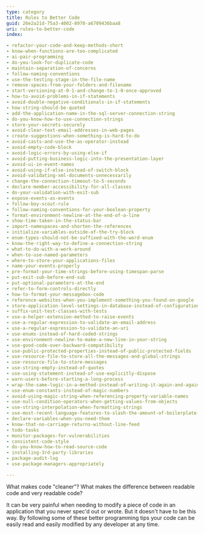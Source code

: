 ```yaml
---
type: category
title: Rules to Better Code
guid: 26e2a21d-75a3-4002-8970-a6709436baa8
uri: rules-to-better-code
index:

- refactor-your-code-and-keep-methods-short
- know-when-functions-are-too-complicated
- ai-pair-programming
- do-you-look-for-duplicate-code
- maintain-separation-of-concerns
- follow-naming-conventions
- use-the-testing-stage-in-the-file-name
- remove-spaces-from-your-folders-and-filename
- start-versioning-at-0-1-and-change-to-1-0-once-approved
- how-to-avoid-problems-in-if-statements
- avoid-double-negative-conditionals-in-if-statements
- how-string-should-be-quoted
- add-the-application-name-in-the-sql-server-connection-string
- do-you-know-how-to-use-connection-strings
- store-your-secrets-securely
- avoid-clear-text-email-addresses-in-web-pages
- create-suggestions-when-something-is-hard-to-do
- avoid-casts-and-use-the-as-operator-instead
- avoid-empty-code-block
- avoid-logic-errors-by-using-else-if
- avoid-putting-business-logic-into-the-presentation-layer
- avoid-ui-in-event-names
- avoid-using-if-else-instead-of-switch-block
- avoid-validating-xml-documents-unnecessarily
- change-the-connection-timeout-to-5-seconds
- declare-member-accessibility-for-all-classes
- do-your-validation-with-exit-sub
- expose-events-as-events
- follow-boy-scout-rule
- follow-naming-conventions-for-your-boolean-property
- format-environment-newline-at-the-end-of-a-line
- show-time-taken-in-the-status-bar
- import-namespaces-and-shorten-the-references
- initialize-variables-outside-of-the-try-block
- enum-types-should-not-be-suffixed-with-the-word-enum
- know-the-right-way-to-define-a-connection-string
- what-to-do-with-a-work-around
- when-to-use-named-parameters
- where-to-store-your-applications-files
- name-your-events-properly
- pre-format-your-time-strings-before-using-timespan-parse
- put-exit-sub-before-end-sub
- put-optional-parameters-at-the-end
- refer-to-form-controls-directly
- how-to-format-your-messagebox-code
- reference-websites-when-you-implement-something-you-found-on-google
- store-application-level-settings-in-database-instead-of-configuration-files-when-possible
- suffix-unit-test-classes-with-tests
- use-a-helper-extension-method-to-raise-events
- use-a-regular-expression-to-validate-an-email-address
- use-a-regular-expression-to-validate-an-uri
- use-enums-instead-of-hard-coded-strings
- use-environment-newline-to-make-a-new-line-in-your-string
- use-good-code-over-backward-compatibility
- use-public-protected-properties-instead-of-public-protected-fields
- use-resource-file-to-store-all-the-messages-and-global-strings
- use-resource-file-to-store-messages
- use-string-empty-instead-of-quotes
- use-using-statement-instead-of-use-explicitly-dispose
- warn-users-before-starting-a-long-process
- wrap-the-same-logic-in-a-method-instead-of-writing-it-again-and-again
- use-enum-constants-instead-of-magic-numbers
- avoid-using-magic-string-when-referencing-property-variable-names
- use-null-condition-operators-when-getting-values-from-objects
- use-string-interpolation-when-formatting-strings
- use-most-recent-language-features-to-slash-the-amount-of-boilerplate-code-you-write
- declare-variables-when-you-need-them
- know-that-no-carriage-returns-without-line-feed
- todo-tasks
- monitor-packages-for-vulnerabilities
- consistent-code-style
- do-you-know-how-to-read-source-code
- installing-3rd-party-libraries
- package-audit-log
- use-package-managers-appropriately

---
```


What makes code "cleaner"? What makes the difference between readable code and very readable code?

It can be very painful when needing to modify a piece of code in an application that you never spec'd out or wrote. But it doesn't have to be this way. By following some of these better programming tips your code can be easily read and easily modified by any developer at any time.

